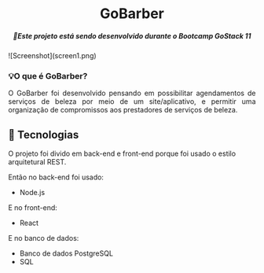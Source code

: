 <h1 align="center">GoBarber</h1>
<h5 align="center"> 🚀Este projeto está sendo desenvolvido durante o Bootcamp GoStack 11 </h5>
![Screenshot](screen1.png)

### 💡O que é GoBarber?
<p align="justify">
O GoBarber foi desenvolvido pensando em possibilitar agendamentos de serviços de beleza por meio de um site/aplicativo, e permitir uma organização de compromissos aos prestadores de serviços de beleza.
</p>


## 🔧 Tecnologias

<p>
O projeto foi divido em back-end e front-end porque foi usado o estilo arquitetural REST.

Então no back-end foi usado:
- Node.js

E no front-end:
- React

E no banco de dados:
- Banco de dados PostgreSQL
- SQL

</p>
